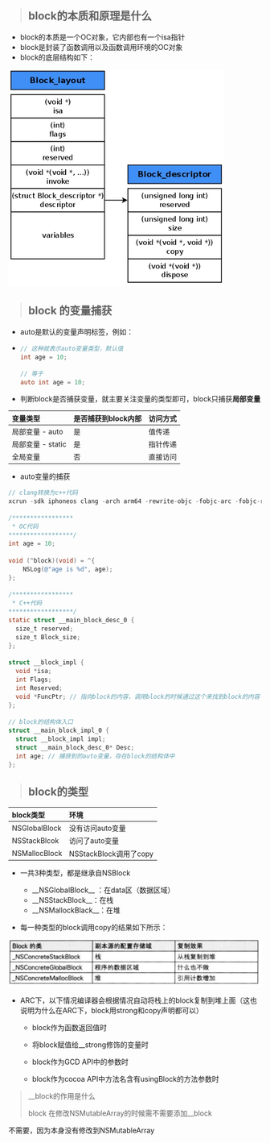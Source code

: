 > ## block的本质和原理是什么

* block的本质是一个OC对象，它内部也有一个isa指针
* block是封装了函数调用以及函数调用环境的OC对象
* block的底层结构如下：

![](/assets/2019112101.png)

> ## block 的变量捕获

* auto是默认的变量声明标签，例如：
* ```objectivec
  // 这种就表示auto变量类型，默认值
  int age = 10;

  // 等于
  auto int age = 10;
  ```
* 判断block是否捕获变量，就主要关注变量的类型即可，block只捕获**局部变量**

| 变量类型 | 是否捕获到block内部 | 访问方式 |
| :--- | :--- | :--- |
| 局部变量 - auto | 是 | 值传递 |
| 局部变量 - static | 是 | 指针传递 |
| 全局变量 | 否 | 直接访问 |

* auto变量的捕获

```objectivec
// clang转换为c++代码
xcrun -sdk iphoneos clang -arch arm64 -rewrite-objc -fobjc-arc -fobjc-runtime=ios-8.0.0 main.m

/*****************
 * OC代码
******************/
int age = 10;

void (^block)(void) = ^{
    NSLog(@"age is %d", age);
};

/*****************
 * C++代码
******************/
static struct __main_block_desc_0 {
  size_t reserved;
  size_t Block_size;
};

struct __block_impl {
  void *isa;
  int Flags;
  int Reserved;
  void *FuncPtr; // 指向block的内容，调用block的时候通过这个来找到block的内容
};

// block的结构体入口
struct __main_block_impl_0 {
  struct __block_impl impl;
  struct __main_block_desc_0* Desc;
  int age; // 捕获到的auto变量，存在block的结构体中
};
```

> ## block的类型

| block类型 | 环境 |
| :--- | :--- |
| NSGlobalBlock | 没有访问auto变量 |
| NSStackBlcok | 访问了auto变量 |
| NSMallocBlock | NSStackBlock调用了copy |

* 一共3种类型，都是继承自NSBlock

  * \_\_NSGlobalBlock\_\_ ：在data区（数据区域）
  * \_\_NSStackBlock\_\_：在栈
  * \_\_NSMallockBlack\_\_：在堆

* 每一种类型的block调用copy的结果如下所示：

![](/assets/2019112103.png)

* ARC下，以下情况编译器会根据情况自动将栈上的block复制到堆上面（这也说明为什么在ARC下，block用strong和copy声明都可以）

  * block作为函数返回值时

  * 将block赋值给\_\_strong修饰的变量时

  * block作为GCD API中的参数时

  * block作为cocoa API中方法名含有usingBlock的方法参数时

> \_\_block的作用是什么
>
> block 在修改NSMutableArray的时候需不需要添加\_\_block

不需要，因为本身没有修改到NSMutableArray


